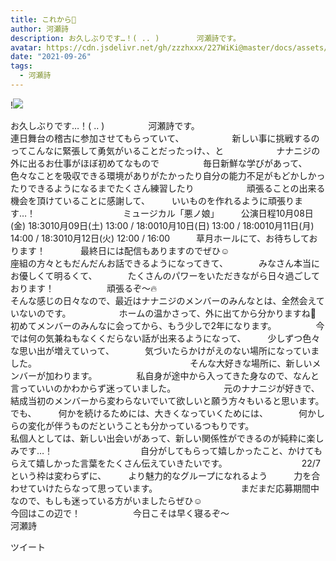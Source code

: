 ```yaml
---
title: これから🍁
author: 河瀬詩
description: お久しぶりです…！( .. )　　　　　河瀬詩です。　　　　　　　　　　　　　　　連日舞台の稽古に参加させてもらっていて、　　　　　　新しい事に挑戦するのってこんなに緊張して勇気がいることだったっけ、、...
avatar: https://cdn.jsdelivr.net/gh/zzzhxxx/227WiKi@master/docs/assets/photo/avatar/uta.jpg
date: "2021-09-26"
tags:
  - 河瀬詩
---
```


!![](https://cdn.jsdelivr.net/gh/zzzhxxx/227WiKi-image@master/blog-image/uta-2021-09-26_1.jpg)


﻿お久しぶりです…！( .. )　　　　　河瀬詩です。　　　　　　　　　　　　　　　連日舞台の稽古に参加させてもらっていて、　　　　　　新しい事に挑戦するのってこんなに緊張して勇気がいることだったっけ、、と　　　　　　ナナニジの外に出るお仕事がほぼ初めてなもので　　　　　毎日新鮮な学びがあって、　　　　色々なことを吸収できる環境がありがたかったり自分の能力不足がもどかしかったりできるようになるまでたくさん練習したり　　　　　　頑張ることの出来る機会を頂けていることに感謝して、　　　いいものを作れるように頑張ります…！　　　　　　　　　　ミュージカル「悪ノ娘」　　　公演日程10月08日(金) 18:3010月09日(土) 13:00 / 18:0010月10日(日) 13:00 / 18:0010月11日(月) 14:00 / 18:3010月12日(火) 12:00 / 16:00　　　草月ホールにて、お待ちしております！　　　　最終日には配信もありますのでぜひ☺️　　　　　　　　　　座組の方々ともだんだんお話できるようになってきて、　　　　みなさん本当にお優しくて明るくて、　　　　たくさんのパワーをいただきながら日々過ごしております！　　　　　　頑張るぞ〜🔥　　　　　　　　　　　　　　　　　　　そんな感じの日々なので、最近はナナニジのメンバーのみんなとは、全然会えていないのです。　　　　　　ホームの温かさって、外に出てから分かりますね🥲　　　　　　　　　　　初めてメンバーのみんなに会ってから、もう少しで2年になります。　　　　　今では何の気兼ねもなくくだらない話が出来るようになって、　　　少しずつ色々な思い出が増えていって、　　　　気づいたらかけがえのない場所になっていました。　　　　　　　　　　　　　　　　　　そんな大好きな場所に、新しいメンバーが加わります。　　　　　私自身が途中から入ってきた身なので、なんと言っていいのかわからず迷っていました。　　　　　　元のナナニジが好きで、結成当初のメンバーから変わらないでいて欲しいと願う方々もいると思います。　　　　　　　でも、　　　何かを続けるためには、大きくなっていくためには、　　　　何かしらの変化が伴うものだということも分かっているつもりです。　　　　　　　　　　　私個人としては、新しい出会いがあって、新しい関係性ができるのが純粋に楽しみです…！　　　　　　　　　　自分がしてもらって嬉しかったこと、かけてもらえて嬉しかった言葉をたくさん伝えていきたいです。　　　　　　　　　22/7という枠は変わらずに、　　　より魅力的なグループになれるよう　　　力を合わせていけたらなって思っています。　　　　　　　　　　まだまだ応募期間中なので、もしも迷っている方がいましたらぜひ☺️　　　　　　　　　　　　　　今回はこの辺で！　　　　　　今日こそは早く寝るぞ〜　　　　　　　　　　　　河瀬詩　　　　


ツイート



